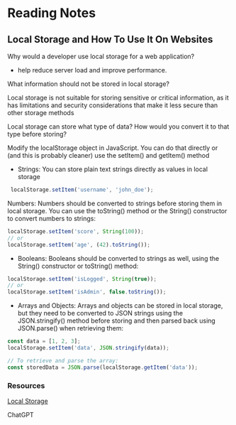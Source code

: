 # Reading Notes

## Local Storage and How To Use It On Websites

Why would a developer use local storage for a web application?

* help reduce server load and improve performance.

What information should not be stored in local storage?

Local storage is not suitable for storing sensitive or critical information, as it has limitations and security considerations that make it less secure than other storage methods

Local storage can store what type of data? How would you convert it to that type before storing?

 Modify the localStorage object in JavaScript. You can do that directly or (and this is probably cleaner) use the setItem() and getItem() method

* Strings: You can store plain text strings directly as values in local storage

```javascript
 localStorage.setItem('username', 'john_doe'); 
```

Numbers: Numbers should be converted to strings before storing them in local storage. You can use the toString() method or the String() constructor to convert numbers to strings:

```javascript
localStorage.setItem('score', String(100));
// or
localStorage.setItem('age', (42).toString());
```

* Booleans: Booleans should be converted to strings as well, using the String() constructor or toString() method:

```javascript
localStorage.setItem('isLogged', String(true));
// or
localStorage.setItem('isAdmin', false.toString());
```

* Arrays and Objects: Arrays and objects can be stored in local storage, but they need to be converted to JSON strings using the JSON.stringify() method before storing and then parsed back using JSON.parse() when retrieving them:

```javascript
const data = [1, 2, 3];
localStorage.setItem('data', JSON.stringify(data));

// To retrieve and parse the array:
const storedData = JSON.parse(localStorage.getItem('data'));
```

### Resources

[Local Storage](https://www.smashingmagazine.com/2010/10/local-storage-and-how-to-use-it/)

ChatGPT
